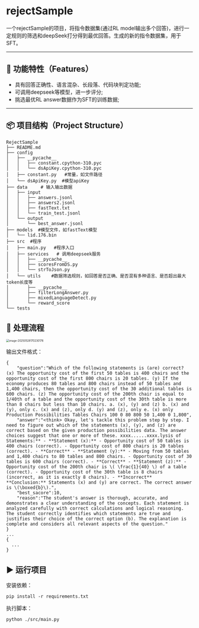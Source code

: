 # rejectSample


  
一个rejectSample的项目，将指令数据集(通过RL model输出多个回答)，进行一定规则的筛选和deepSeek打分得到最优回答。生成的新的指令数据集，用于SFT。

---

## 🚀 功能特性（Features）

- 具有回答正确性、语言混杂、长段落、代码块判定功能;
- 可调用deepseek等模型，进一步评分;
- 挑选最优RL answer数据作为SFT的训练数据;

---

## 📦 项目结构（Project Structure）

```text
RejectSample
├── README.md
├── config
│   ├── __pycache__
│   │   ├── constant.cpython-310.pyc
│   │   └── dsApiKey.cpython-310.pyc
│   ├── constant.py   #常量，如文件路径
│   └── dsApiKey.py  #模型apiKey
├── data     # 输入输出数据
│   ├── input
│   │   ├── answers.jsonl
│   │   ├── answers2.jsonl
│   │   ├── fastText.txt
│   │   └── train_test.jsonl
│   └── output
│       └── best_answer.jsonl
├── models  #模型文件，如fastText模型
│   └── lid.176.bin
├── src  #程序
│   ├── main.py   #程序入口
│   ├── services   # 调用deepseek服务
│   │   ├── __pycache__
│   │   ├── scoresFromDS.py
│   │   └── strToJson.py
│   └── utils    #数据筛选规则，如回答是否正确、是否混有多种语言、是否超出最大token长度等
│       ├── __pycache__
│       ├── filterLongAnswer.py
│       ├── mixedLanguageDetect.py
│       └── reward_score
└── tests
```

## 🧠 处理流程

<img src="https://shanyao13-bucket.oss-cn-beijing.aliyuncs.com/img/image-20250528170230176.png" alt="image-20250528170230176" style="zoom:50%;" />



输出文件格式：

```jsonl
{
    "question":"Which of the following statements is (are) correct? (x) The opportunity cost of the first 50 tables is 400 chairs and the opportunity cost of the first 800 chairs is 20 tables. (y) If the economy produces 80 tables and 800 chairs instead of 50 tables and 1,400 chairs, then the opportunity cost of the 30 additional tables is 600 chairs. (z) The opportunity cost of the 200th chair is equal to 1/40th of a table and the opportunity cost of the 30th table is more than 8 chairs but less than 10 chairs. a. (x), (y) and (z) b. (x) and (y), only c. (x) and (z), only d. (y) and (z), only e. (x) only Production Possibilities Tables Chairs 100 0 80 800 50 1,400 0 1,800",
    "answer":"<think> Okay, let's tackle this problem step by step. I need to figure out which of the statements (x), (y), and (z) are correct based on the given production possibilities data. The answer choices suggest that one or more of these. xxxx......xxxx.lysis of Statements:** - **Statement (x):** - Opportunity cost of 50 tables is 400 chairs (correct). - Opportunity cost of 800 chairs is 20 tables (correct). - **Correct** - **Statement (y):** - Moving from 50 tables and 1,400 chairs to 80 tables and 800 chairs. - Opportunity cost of 30 tables is 600 chairs (correct). - **Correct** - **Statement (z):** - Opportunity cost of the 200th chair is \( \frac{1}{40} \) of a table (correct). - Opportunity cost of the 30th table is 8 chairs (incorrect, as it is exactly 8 chairs). - **Incorrect** **Conclusion:** Statements (x) and (y) are correct. The correct answer is \(\boxed{b}\).",
    "best_sacore":10,
    "reason":"The student's answer is thorough, accurate, and demonstrates a clear understanding of the concepts. Each statement is analyzed carefully with correct calculations and logical reasoning. The student correctly identifies which statements are true and justifies their choice of the correct option (b). The explanation is complete and considers all relevant aspects of the question."
}
...
{
  ...
}
```



## ▶️ 运行项目

安装依赖：

```shell
pip install -r requirements.txt
```

执行脚本：

```shell
python ./src/main.py 
```

